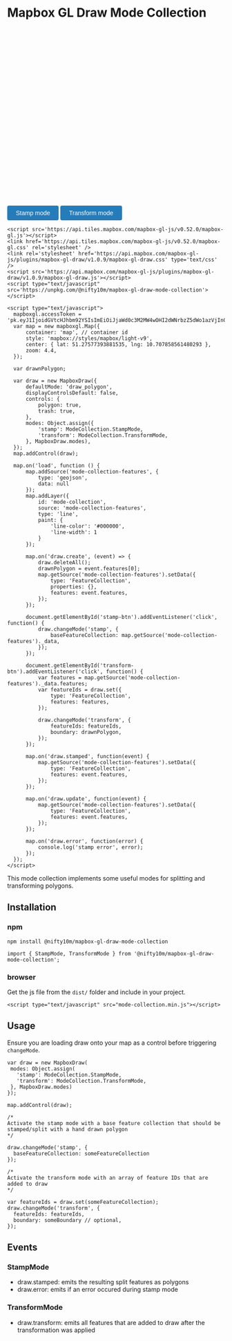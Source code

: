 Mapbox GL Draw Mode Collection
==========================

<style>
    .button-container {
        text-align: center;
        margin-top: 15px;
    }
    .button-container .btn {
        color: black;
        border: thin black solid;
    }
    #map {
        margin-bottom: 10px;
        width: 100%;
        height: 400px;
    }
    button {
        line-height: 34px;
        font-size: 14px;
        padding: 0 20px;
        border: none;
        -webkit-appearance: none;
        outline: none;
        background: #267CB9;
        color: white;
        border-radius: 4px;
        font-weight: lighter;
    }
</style>
<div>
    <div id="map"></div>
    <button id="stamp-btn">Stamp mode</button>
    <button id="transform-btn">Transform mode</button>

    <script src='https://api.tiles.mapbox.com/mapbox-gl-js/v0.52.0/mapbox-gl.js'></script>
    <link href='https://api.tiles.mapbox.com/mapbox-gl-js/v0.52.0/mapbox-gl.css' rel='stylesheet' />
    <link rel='stylesheet' href='https://api.mapbox.com/mapbox-gl-js/plugins/mapbox-gl-draw/v1.0.9/mapbox-gl-draw.css' type='text/css' />
    <script src='https://api.mapbox.com/mapbox-gl-js/plugins/mapbox-gl-draw/v1.0.9/mapbox-gl-draw.js'></script>
    <script type="text/javascript" src='https://unpkg.com/@nifty10m/mapbox-gl-draw-mode-collection'></script>

    <script type="text/javascript">
      mapboxgl.accessToken = 'pk.eyJ1IjoidGVtcHJhbm92YSIsImEiOiJjaWd0c3M2MW4wOHI2dWNrbzZ5dWo1azVjIn0.x5sm8OjRxO9zO_uUmxYEqg';
      var map = new mapboxgl.Map({
          container: 'map', // container id
          style: 'mapbox://styles/mapbox/light-v9',
          center: { lat: 51.27577393881535, lng: 10.707858561480293 },
          zoom: 4.4,
      });

      var drawnPolygon;

      var draw = new MapboxDraw({
          defaultMode: 'draw_polygon',
          displayControlsDefault: false,
          controls: {
              polygon: true,
              trash: true,
          },
          modes: Object.assign({
              'stamp': ModeCollection.StampMode,
              'transform': ModeCollection.TransformMode,
          }, MapboxDraw.modes),
      });
      map.addControl(draw);

      map.on('load', function () {
          map.addSource('mode-collection-features', {
              type: 'geojson',
              data: null
          });
          map.addLayer({
              id: 'mode-collection',
              source: 'mode-collection-features',
              type: 'line',
              paint: {
                  'line-color': '#000000',
                  'line-width': 1
              }
          });

          map.on('draw.create', (event) => {
              draw.deleteAll();
              drawnPolygon = event.features[0];
              map.getSource('mode-collection-features').setData({
                  type: 'FeatureCollection',
                  properties: {},
                  features: event.features,
              });
          });

          document.getElementById('stamp-btn').addEventListener('click', function() {
              draw.changeMode('stamp', {
                  baseFeatureCollection: map.getSource('mode-collection-features')._data,
              });
          });

          document.getElementById('transform-btn').addEventListener('click', function() {
              var features = map.getSource('mode-collection-features')._data.features;
              var featureIds = draw.set({
                  type: 'FeatureCollection',
                  features: features,
              });

              draw.changeMode('transform', {
                  featureIds: featureIds,
                  boundary: drawnPolygon,
              });
          });

          map.on('draw.stamped', function(event) {
              map.getSource('mode-collection-features').setData({
                  type: 'FeatureCollection',
                  features: event.features,
              });
          });

          map.on('draw.update', function(event) {
              map.getSource('mode-collection-features').setData({
                  type: 'FeatureCollection',
                  features: event.features,
              });
          });

          map.on('draw.error', function(error) {
              console.log('stamp error', error);
          });
      });
    </script>
 </div>


This mode collection implements some useful modes for splitting and transforming polygons.

Installation
------------

### npm

```
npm install @nifty10m/mapbox-gl-draw-mode-collection

import { StampMode, TransformMode } from '@nifty10m/mapbox-gl-draw-mode-collection';
```

### browser

Get the js file from the `dist/` folder and include in your project.

```
<script type="text/javascript" src="mode-collection.min.js"></script>
```

## Usage

Ensure you are loading draw onto your map as a control before triggering `changeMode`.

```
var draw = new MapboxDraw(
 modes: Object.assign(
   'stamp': ModeCollection.StampMode,
   'transform': ModeCollection.TransformMode,
 }, MapboxDraw.modes)
});

map.addControl(draw);

/*
Activate the stamp mode with a base feature collection that should be stamped/split with a hand drawn polygon
*/

draw.changeMode('stamp', {
  baseFeatureCollection: someFeatureCollection
});

/*
Activate the transform mode with an array of feature IDs that are added to draw
*/

var featureIds = draw.set(someFeatureCollection);
draw.changeMode('transform', {
  featureIds: featureIds,
  boundary: someBoundary // optional,
});
```

## Events

### StampMode

* draw.stamped: emits the resulting split features as polygons
* draw.error: emits if an error occured during stamp mode

### TransformMode

* draw.transform: emits all features that are added to draw after the transformation was applied
